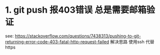 # 1. git push 报403错误 总是需要邮箱验证
 see: https://stackoverflow.com/questions/7438313/pushing-to-git-returning-error-code-403-fatal-http-request-failed
 解决思路  使用ssh 代替https
